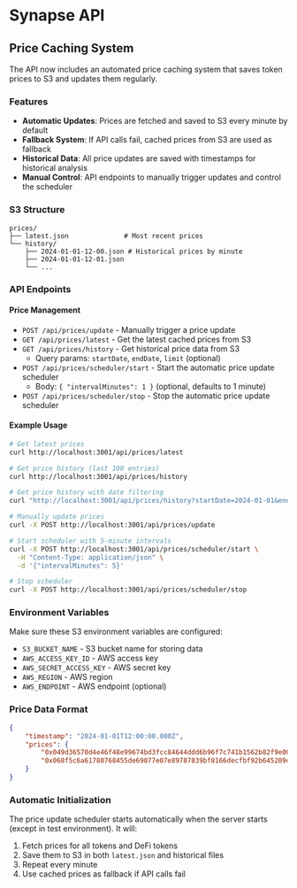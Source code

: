 # Synapse API

## Price Caching System

The API now includes an automated price caching system that saves token prices to S3 and updates them regularly.

### Features

-   **Automatic Updates**: Prices are fetched and saved to S3 every minute by default
-   **Fallback System**: If API calls fail, cached prices from S3 are used as fallback
-   **Historical Data**: All price updates are saved with timestamps for historical analysis
-   **Manual Control**: API endpoints to manually trigger updates and control the scheduler

### S3 Structure

```
prices/
├── latest.json              # Most recent prices
└── history/
    ├── 2024-01-01-12-00.json # Historical prices by minute
    ├── 2024-01-01-12-01.json
    └── ...
```

### API Endpoints

#### Price Management

-   `POST /api/prices/update` - Manually trigger a price update
-   `GET /api/prices/latest` - Get the latest cached prices from S3
-   `GET /api/prices/history` - Get historical price data from S3
    -   Query params: `startDate`, `endDate`, `limit` (optional)
-   `POST /api/prices/scheduler/start` - Start the automatic price update scheduler
    -   Body: `{ "intervalMinutes": 1 }` (optional, defaults to 1 minute)
-   `POST /api/prices/scheduler/stop` - Stop the automatic price update scheduler

#### Example Usage

```bash
# Get latest prices
curl http://localhost:3001/api/prices/latest

# Get price history (last 100 entries)
curl http://localhost:3001/api/prices/history

# Get price history with date filtering
curl "http://localhost:3001/api/prices/history?startDate=2024-01-01&endDate=2024-01-02&limit=50"

# Manually update prices
curl -X POST http://localhost:3001/api/prices/update

# Start scheduler with 5-minute intervals
curl -X POST http://localhost:3001/api/prices/scheduler/start \
  -H "Content-Type: application/json" \
  -d '{"intervalMinutes": 5}'

# Stop scheduler
curl -X POST http://localhost:3001/api/prices/scheduler/stop
```

### Environment Variables

Make sure these S3 environment variables are configured:

-   `S3_BUCKET_NAME` - S3 bucket name for storing data
-   `AWS_ACCESS_KEY_ID` - AWS access key
-   `AWS_SECRET_ACCESS_KEY` - AWS secret key
-   `AWS_REGION` - AWS region
-   `AWS_ENDPOINT` - AWS endpoint (optional)

### Price Data Format

```json
{
    "timestamp": "2024-01-01T12:00:00.000Z",
    "prices": {
        "0x049d36570d4e46f48e99674bd3fcc84644ddd6b96f7c741b1562b82f9e004dc7": 1.23,
        "0x068f5c6a61780768455de69077e07e89787839bf8166decfbf92b645209c0fb8": 4.56
    }
}
```

### Automatic Initialization

The price update scheduler starts automatically when the server starts (except in test environment). It will:

1. Fetch prices for all tokens and DeFi tokens
2. Save them to S3 in both `latest.json` and historical files
3. Repeat every minute
4. Use cached prices as fallback if API calls fail
